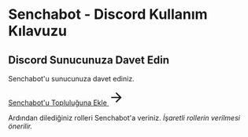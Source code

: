 # Senchabot - Discord Kullanım Kılavuzu

## Discord Sunucunuza Davet Edin

Senchabot'u sunucunuza davet ediniz.

<!-- CONTENT REFERANCE SMALL -->
<style src="@theme/style.css"></style>
<div>
<a class="content-ref-s" href="https://discord.com/api/oauth2/authorize?client_id=1039550209274945587&permissions=2199022698327&scope=bot%20applications.commands">
        <span class="ref-details-s">
            <span class="content-ref-page-title-s">Senchabot'u Topluluğuna Ekle</span> 
        </span>
    <svg style="width:32px;height:32px;" viewBox="0 0 24 24" class="content-ref-svg-s" aria-hidden="true"><path fill="currentColor" d="M4,11V13H16L10.5,18.5L11.92,19.92L19.84,12L11.92,4.08L10.5,5.5L16,11H4Z"></path></svg>
</a>
</div>

Ardından dilediğiniz rolleri Senchabot'a veriniz. _İşaretli rollerin verilmesi önerilir._

